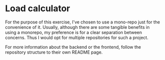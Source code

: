 # Load calculator

For the purpose of this exercise, I've chosen to use a mono-repo just for the convenience of it. Usually, although there are some tangible benefits in using a monorepo, my preference is for a clear separation between concerns. Thus I would opt for multiple repositories for such a project.

For more information about the backend or the frontend, follow the repository structure to their own README page.
